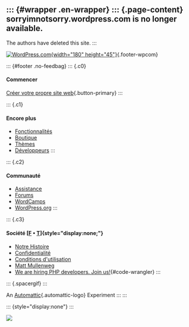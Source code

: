 ::: {#wrapper .en-wrapper}
::: {.page-content}
sorryimnotsorry.wordpress.com is no longer available.
-----------------------------------------------------

The authors have deleted this site.
:::

[![WordPress.com](//s1.wp.com/wp-content/themes/h4/i/logo-h-rgb.png){width="180"
height="45"}](https://wordpress.com/){.footer-wpcom}

::: {#footer .no-feedbag}
::: {.c0}
#### Commencer

[Créer votre propre site
web](https://wordpress.com/start/fr/?ref=websitebluefooter){.button-primary}
:::

::: {.c1}
#### Encore plus

-   [Fonctionnalités](https://fr.wordpress.com/features/ "Exemples des nombreuses possibilités qu'offre WordPress.com.")
-   [Boutique](https://store.wordpress.com/ "Suppléments de valeur ajoutée disponibles à la carte")
-   [Thèmes](https://wordpress.com/themes/ "Thèmes WordPress pour Blogs WordPress.com")
-   [Développeurs](https://developer.wordpress.com/ "Créer des apps pour WordPress.com")
:::

::: {.c2}
#### Communauté

-   [Assistance](https://fr.support.wordpress.com/ "Nous sommes là pour vous aider")
-   [Forums](https://fr.forums.wordpress.com/ "Communiquez avec vos amis, blogueurs sur WordPress.com")
-   [WordCamps](https://central.wordcamp.org/ "Événements communautaires axés sur l’environnement WordPress")
-   [WordPress.org](https://wordpress.org/ "Auto-hébergé, version non lucrative")
:::

::: {.c3}
#### Société [[F](https://www.facebook.com/WordPresscom) • [T](https://twitter.com/frwordpresscom)]{style="display:none;"}

-   [Notre
    Histoire](https://fr.wordpress.com/about/ "Une courte introduction à vos hôtes")
-   [Confidentialité](https://automattic.com/fr/privacy/ "Vos détails confidentiels ne nous intéressent nullement.")
-   [Conditions
    d'utilisation](https://fr.wordpress.com/tos/ "Quelques points légaux")
-   [Matt
    Mullenweg](https://ma.tt/ "Fondateur d’Automattic, exemple des capacités de WordPress")
-   [We are hiring PHP developers. Join
    us!](https://automattic.com/work-with-us/code-wrangler/?utm_source=h4&utm_campaign=cw-php-we "We are super nice :-)"){#code-wrangler}
:::

::: {.spacergif}
:::

An [Automattic](https://automattic.com/){.automattic-logo} Experiment
:::
:::

::: {style="display:none"}
:::

![](https://pixel.wp.com/b.gif?v=noscript)
